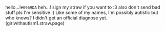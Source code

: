 hello...!`#0969DA`
heh...! sign my straw if you want to :3 also don't send bad stuff pls I'm sensitive :(
Like some of my names, I'm possibly autistic but who knows? I didn't get an official diagnose yet.
(girlwithautism1.straw.page)
